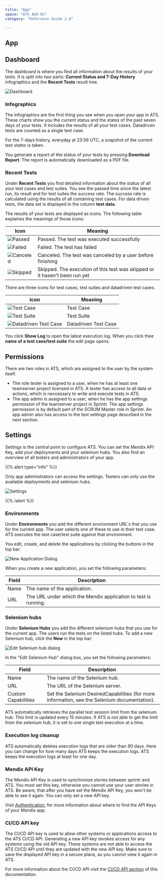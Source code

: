 ```yaml
---
title: "App"
space: "ATS Add-On"
category: "Reference Guide 2.0"

---
```


## App

## Dashboard

The dashboard is where you find all information about the results of your tests. It is split into two parts: **Current Status and 7-Day History** infographics and the **Recent Tests** result tree. 

![Dashboard](attachments/project/dashboard.png)

### Infographics

The infographics are the first thing you see when you open your app in ATS. These charts show you the current status and the states of the past seven days of your tests. It includes the results of all your test cases. Datadriven tests are counted as a single test case. 

For the 7-days history, everyday at 23:59 UTC, a snapshot of the current test states is taken.

You generate a report of the status of your tests by pressing **Download Report**. The report is automatically downloaded as a PDF file.

### Recent Tests
Under **Recent Tests** you find detailed information about the status of all your test cases and test suites. You see the passed time since the latest run, its result and for test suites the success rate. The success rate is calculated using the results of all containing test cases. For data driven tests, the data set is displayed in the column **test data**.

The results of your tests are displayed as icons. The following table explaines the meanings of those icons:

| Icon | Meaning |
| ---- | ------- |
|![Passed](attachments/project/passed-icon.png)| Passed. The test was executed successfully |
|![Failed](attachments/project/failed-icon.png)| Failed. The test has failed |
|![Canceled](attachments/project/canceled-icon.png)| Canceled. The test was canceled by a user before finishing |
|![Skipped](attachments/project/skipped-icon.png)| Skipped. The execution of this test was skipped or it hasen't been run yet |

There are three icons for test cases, test suites and datadriven test cases.

| Icon                                     | Meaning    |
| ---------------------------------------- | ---------- |
| ![Test Case](attachments/project/test-case-icon.png) | Test Case  |
| ![Test Suite](attachments/project/test-suite-icon.png) | Test Suite |
| ![Datadriven Test Case](attachments/project/ddt-icon.png)| Datadriven Test Case|


You click **Show Log** to open the latest execution log. When you click thee **name of a test case/test suite** the edit page opens. 



## Permissions
There are two roles in ATS, which are assigned to the user by the system itself. 
* The role tester is assigned to a user, when he has at least one teamserver project licensed in ATS. A tester has access to all data or actions, which is neccessary to write and execute tests in ATS. 
* The app admin is assigned to a user, when he has the app settings permission of the teamserver project in Sprintr. The app settings permission is by default part of the SCRUM Master role in Sprintr. An app admin also has access to the test settings page described in the next section. 

## Settings
Settings is the central point to configure ATS. You can set the Mendix API Key, add your deployments and your selenium hubs. You also find an overview of all testers and administrators of your app. 

{{% alert type="info" %}}

Only app administrators can access the settings. Testers can only use the available deployments and selenium hubs.

![Settings](attachments/project/settings.png)

{{% /alert %}}


### Environments

Under **Environments** you add the different environment URL's that you use for the current app. The user selects one of these to use in their test case. ATS executes the test case/test suite against that environment.

You edit, create, and delete the applications by clicking the buttons in the top bar:

![New Application Dialog](attachments/project/deployments.png)

When you create a new application, you set the following parameters:

| Field | Description                              |
| ----- | ---------------------------------------- |
| Name  | The name of the application.             |
| URL   | The URL under which the Mendix application to test is running. |

### Selenium hubs

Under **Selenium Hubs** you add the different selenium hubs that you use for the current app. The users run the tests on the listed hubs. To add a new Selenium hub, click the **New** in the top bar:

![Edit Selenium hub dialog](attachments/project/selenium-hub.png)

In the "Edit Selenium Hub" dialog box, you set the following parameters:

| Field               | Description                              |
| ------------------- | ---------------------------------------- |
| Name                | The name of the Selenium hub.            |
| URL                 | The URL of the Selenium server.          |
| Custom Capabilities | Set the Selenium DesiredCapabilities (for more information, see the Selenium documentation). |

ATS automatically retrieves the parallel test session limit from the selenium hub. This limit is updated every 15 minutes. If ATS is not able to get the limit from the selenium hub, it is set to one single test execution at a time.  

### Execution log cleanup

ATS automatically deletes execution logs that are older than 90 days. Here you can change for how many days ATS keeps the execution logs. ATS keeps the execution logs at least for one day.

### Mendix API Key
The Mendix API Key is used to synchronize stories between sprintr and ATS.
You must set this key, otherwise you cannot use your user stories in ATS. Be aware, that after you have set the Mendix API Key, you won't be able to see it again. You can only set a new API key.

Visit [Authentication](../apidocs/authentication), for more information about where to find the API Keys of your Mendix app.

### CI/CD API key
The CI/CD API key is used to allow other systems or applications access to the ATS CI/CD API. Generating a new API key revokes access for any systems using the old API key. These systems are not able to access the ATS CI/CD API until they are updated with the new API key. Make sure to save the displayed API key in a secure place, as you cannot view it again in ATS. 

For more information about the CI/CD API visit the [CI/CD API section](cicd-api.md) of this documentation. 